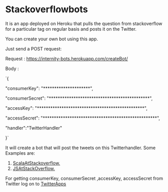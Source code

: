 # Stackoverflowbots

It is an app deployed on Heroku that pulls the question from stackoverflow for a particular tag on regular basis and posts it on the Twitter.

You can create your own bot using this app. 

Just send a POST request:

Request : https://internity-bots.herokuapp.com/createBot/<TagName>

Body : 

`{

 "consumerKey": "*********************",
 
 "consumerSecret": "*********************************************",
 
 "accessKey": "************************************************",
 
 "accessSecret": "***************************************************",
 
 "handler":"TwitterHandler"
 
 }`

It will create a bot that will post the tweets on this Twitterhandler.
Some Examples are:
1. [ScalaAtStackoverflow.](https://twitter.com/ScalaAtStack)
2. [JSAtStackOverflow.](https://twitter.com/JSAtStack)


For getting consumerKey, consumerSecret ,accessKey, accessSecret from Twitter log on to [TwitterApps](https://apps.twitter.com)
